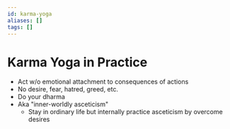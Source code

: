 ```yaml
---
id: karma-yoga
aliases: []
tags: []
---
```


# Karma Yoga in Practice
- Act w/o emotional attachment to consequences of actions
- No desire, fear, hatred, greed, etc.
- Do your dharma
- Aka "inner-worldly asceticism"
    - Stay in ordinary life but internally practice asceticism by overcome desires
